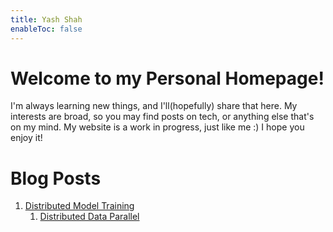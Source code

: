 ```yaml
---
title: Yash Shah
enableToc: false
---
```

# Welcome to my Personal Homepage!
I'm always learning new things, and I'll(hopefully) share that here. My interests are broad, so you may find posts on tech, or anything else that's on my mind. My website is a work in progress, just like me :)
I hope you enjoy it!


# Blog Posts

1. [Distributed Model Training](parallel_training/00_title)
	1. [Distributed Data Parallel](parallel_training/01_ddp.md)



